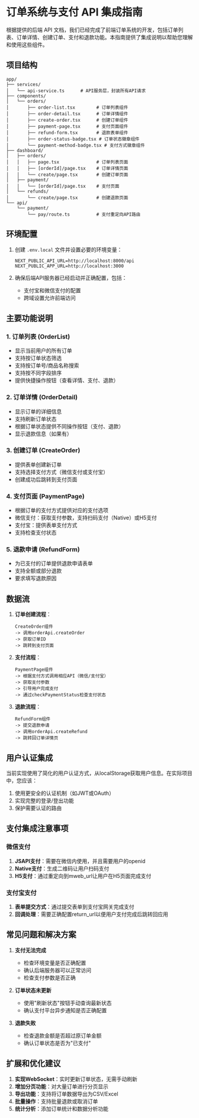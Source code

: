 # 订单系统与支付 API 集成指南

根据提供的后端 API 文档，我们已经完成了前端订单系统的开发，包括订单列表、订单详情、创建订单、支付和退款功能。本指南提供了集成说明以帮助您理解和使用这些组件。

## 项目结构

```
app/
├── services/
│   └── api-service.ts      # API服务层，封装所有API请求
├── components/
│   └── orders/
│       ├── order-list.tsx        # 订单列表组件
│       ├── order-detail.tsx      # 订单详情组件
│       ├── create-order.tsx      # 创建订单组件
│       ├── payment-page.tsx      # 支付页面组件
│       ├── refund-form.tsx       # 退款表单组件
│       ├── order-status-badge.tsx # 订单状态徽章组件
│       └── payment-method-badge.tsx # 支付方式徽章组件
├── dashboard/
│   ├── orders/
│   │   ├── page.tsx              # 订单列表页面
│   │   ├── [orderId]/page.tsx    # 订单详情页面
│   │   └── create/page.tsx       # 创建订单页面
│   ├── payment/
│   │   └── [orderId]/page.tsx    # 支付页面
│   └── refunds/
│       └── create/page.tsx       # 创建退款页面
└── api/
    └── payment/
        └── pay/route.ts          # 支付重定向API路由
```

## 环境配置

1. 创建 `.env.local` 文件并设置必要的环境变量：
   ```
   NEXT_PUBLIC_API_URL=http://localhost:8000/api
   NEXT_PUBLIC_APP_URL=http://localhost:3000
   ```

2. 确保后端API服务器已经启动并正确配置，包括：
   - 支付宝和微信支付的配置
   - 跨域设置允许前端访问

## 主要功能说明

### 1. 订单列表 (OrderList)

- 显示当前用户的所有订单
- 支持按订单状态筛选
- 支持按订单号/商品名称搜索
- 支持按不同字段排序
- 提供快捷操作按钮（查看详情、支付、退款）

### 2. 订单详情 (OrderDetail)

- 显示订单的详细信息
- 支持刷新订单状态
- 根据订单状态提供不同操作按钮（支付、退款）
- 显示退款信息（如果有）

### 3. 创建订单 (CreateOrder)

- 提供表单创建新订单
- 支持选择支付方式（微信支付或支付宝）
- 创建成功后跳转到支付页面

### 4. 支付页面 (PaymentPage)

- 根据订单的支付方式提供对应的支付选项
- 微信支付：获取支付参数，支持扫码支付（Native）或H5支付
- 支付宝：提供表单支付方式
- 支持检查支付状态

### 5. 退款申请 (RefundForm)

- 为已支付的订单提供退款申请表单
- 支持全额或部分退款
- 要求填写退款原因

## 数据流

1. **订单创建流程**：
   ```
   CreateOrder组件 
   -> 调用orderApi.createOrder 
   -> 获取订单ID 
   -> 跳转到支付页面
   ```

2. **支付流程**：
   ```
   PaymentPage组件 
   -> 根据支付方式调用相应API（微信/支付宝） 
   -> 获取支付参数 
   -> 引导用户完成支付 
   -> 通过checkPaymentStatus检查支付状态
   ```

3. **退款流程**：
   ```
   RefundForm组件 
   -> 提交退款申请 
   -> 调用orderApi.createRefund 
   -> 跳转回订单详情页
   ```

## 用户认证集成

当前实现使用了简化的用户认证方式，从localStorage获取用户信息。在实际项目中，您应该：

1. 使用更安全的认证机制（如JWT或OAuth）
2. 实现完整的登录/登出功能
3. 保护需要认证的路由

## 支付集成注意事项

### 微信支付

1. **JSAPI支付**：需要在微信内使用，并且需要用户的openid
2. **Native支付**：生成二维码让用户扫码支付
3. **H5支付**：通过重定向到mweb_url让用户在H5页面完成支付

### 支付宝支付

1. **表单提交方式**：通过提交表单到支付宝网关完成支付
2. **回调处理**：需要正确配置return_url以便用户支付完成后跳转回应用

## 常见问题和解决方案

1. **支付无法完成**
   - 检查环境变量是否正确配置
   - 确认后端服务器可以正常访问
   - 检查支付参数是否正确

2. **订单状态未更新**
   - 使用"刷新状态"按钮手动查询最新状态
   - 确认支付平台异步通知是否正确配置

3. **退款失败**
   - 检查退款金额是否超过原订单金额
   - 确认订单状态是否为"已支付"

## 扩展和优化建议

1. **实现WebSocket**：实时更新订单状态，无需手动刷新
2. **增加分页功能**：对大量订单进行分页显示
3. **导出功能**：支持将订单数据导出为CSV/Excel
4. **批量操作**：支持批量退款或取消订单
5. **统计分析**：添加订单统计和数据分析功能